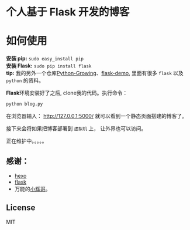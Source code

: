 # 个人基于 Flask 开发的博客


# 如何使用      
**安装 pip:**  `sudo easy_install pip`             
**安装 Flask:**  `sudo pip install flask`        
**tip:** 我的另外一个仓库[Python-Growing](https://github.com/leopardpan/Python-Growing)、[flask-demo](https://github.com/leopardpan/Python-Growing/tree/master/Flask), 里面有很多 `flask` 以及 `python` 的资料。

**Flask**环境安装好了之后, clone我的代码。执行命令：   

```bash
python blog.py
```

在浏览器输入： http://127.0.0.1:5000/ 就可以看到一个静态页面搭建的博客了。

接下来会将如果把博客部署到 `虚拟机` 上， 让外界也可以访问。


正在维护中。。。。。


## 感谢：            
* [hexo](https://github.com/hexojs/hexo)      
* [flask](https://github.com/pallets/flask)     
* 万能的[小辉哥](https://github.com/xhrwang)。  

## License     
MIT
